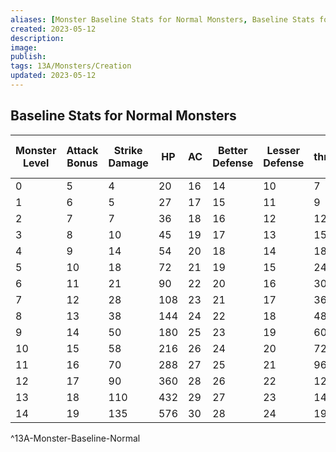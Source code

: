```yaml
---
aliases: [Monster Baseline Stats for Normal Monsters, Baseline Stats for Normal Monsters]
created: 2023-05-12
description: 
image: 
publish: 
tags: 13A/Monsters/Creation
updated: 2023-05-12
---
```


## Baseline Stats for Normal Monsters

| Monster Level | Attack Bonus | Strike Damage | HP  | AC | Better Defense | Lesser Defense | Fear threshold (HP) |
|---------------|--------------|---------------|-----|----|----------------|----------------|---------------------|
| 0             | 5            | 4             | 20  | 16 | 14             | 10             | 7                   |
| 1             | 6            | 5             | 27  | 17 | 15             | 11             | 9                   |
| 2             | 7            | 7             | 36  | 18 | 16             | 12             | 12                  |
| 3             | 8            | 10            | 45  | 19 | 17             | 13             | 15                  |
| 4             | 9            | 14            | 54  | 20 | 18             | 14             | 18                  |
| 5             | 10           | 18            | 72  | 21 | 19             | 15             | 24                  |
| 6             | 11           | 21            | 90  | 22 | 20             | 16             | 30                  |
| 7             | 12           | 28            | 108 | 23 | 21             | 17             | 36                  |
| 8             | 13           | 38            | 144 | 24 | 22             | 18             | 48                  |
| 9             | 14           | 50            | 180 | 25 | 23             | 19             | 60                  |
| 10            | 15           | 58            | 216 | 26 | 24             | 20             | 72                  |
| 11            | 16           | 70            | 288 | 27 | 25             | 21             | 96                  |
| 12            | 17           | 90            | 360 | 28 | 26             | 22             | 120                 |
| 13            | 18           | 110           | 432 | 29 | 27             | 23             | 144                 |
| 14            | 19           | 135           | 576 | 30 | 28             | 24             | 192                 |
^13A-Monster-Baseline-Normal

